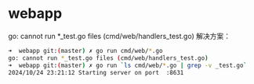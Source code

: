 # webapp

go: cannot run *_test.go files (cmd/web/handlers_test.go) 解决方案：
```bash
➜  webapp git:(master) ✗ go run cmd/web/*.go                
go: cannot run *_test.go files (cmd/web/handlers_test.go)
➜  webapp git:(master) ✗ go run `ls cmd/web/*.go | grep -v _test.go`
2024/10/24 23:21:12 Starting server on port  :8631
```